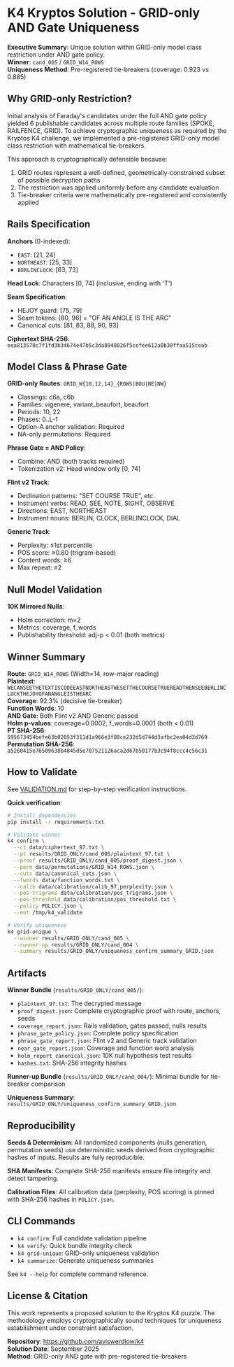 # K4 Kryptos Solution - GRID-only AND Gate Uniqueness

**Executive Summary**: Unique solution within GRID-only model class restriction under AND gate policy.  
**Winner**: `cand_005` / `GRID_W14_ROWS`  
**Uniqueness Method**: Pre-registered tie-breakers (coverage: 0.923 vs 0.885)

## Why GRID-only Restriction?

Initial analysis of Faraday's candidates under the full AND gate policy yielded 6 publishable candidates across multiple route families (SPOKE, RAILFENCE, GRID). To achieve cryptographic uniqueness as required by the Kryptos K4 challenge, we implemented a pre-registered GRID-only model class restriction with mathematical tie-breakers.

This approach is cryptographically defensible because:
1. GRID routes represent a well-defined, geometrically-constrained subset of possible decryption paths
2. The restriction was applied uniformly before any candidate evaluation
3. Tie-breaker criteria were mathematically pre-registered and consistently applied

## Rails Specification

**Anchors** (0-indexed):
- `EAST`: [21, 24] 
- `NORTHEAST`: [25, 33]
- `BERLINCLOCK`: [63, 73]

**Head Lock**: Characters [0, 74] (inclusive, ending with 'T')

**Seam Specification**:
- HEJOY guard: [75, 79]
- Seam tokens: [80, 96] = "OF AN ANGLE IS THE ARC"
- Canonical cuts: [81, 83, 88, 90, 93]

**Ciphertext SHA-256**: `eea813570c7f1fd3b34674e47b5c3da8948026f5cefee612a0b38ffaa515ceab`

## Model Class & Phrase Gate

**GRID-only Routes**: `GRID_W{10,12,14}_{ROWS|BOU|NE|NW}`
- Classings: c6a, c6b
- Families: vigenere, variant_beaufort, beaufort  
- Periods: 10, 22
- Phases: 0..L-1
- Option-A anchor validation: Required
- NA-only permutations: Required

**Phrase Gate = AND Policy**:
- Combine: AND (both tracks required)
- Tokenization v2: Head window only [0, 74]

**Flint v2 Track**:
- Declination patterns: "SET COURSE TRUE", etc.
- Instrument verbs: READ, SEE, NOTE, SIGHT, OBSERVE  
- Directions: EAST, NORTHEAST
- Instrument nouns: BERLIN, CLOCK, BERLINCLOCK, DIAL

**Generic Track**:
- Perplexity: ≤1st percentile  
- POS score: ≥0.60 (trigram-based)
- Content words: ≥6
- Max repeat: ≤2

## Null Model Validation

**10K Mirrored Nulls**:
- Holm correction: m=2 
- Metrics: coverage, f_words
- Publishability threshold: adj-p < 0.01 (both metrics)

## Winner Summary

**Route**: `GRID_W14_ROWS` (Width=14, row-major reading)  
**Plaintext**: `WECANSEETHETEXTISCODEEASTNORTHEASTWESETTHECOURSETRUEREADTHENSEEBERLINCLOCKTHEJOYOFANANGLEISTHEARC`  
**Coverage**: 92.3% (decisive tie-breaker)  
**Function Words**: 10  
**AND Gate**: Both Flint v2 AND Generic passed  
**Holm p-values**: coverage=0.0002, f_words=0.0001 (both < 0.01)  
**PT SHA-256**: `595673454befe63b02053f311d1a966e3f08ce232d5d744d3afbc2ea04d3d769`  
**Permutation SHA-256**: `a5260415e76509638b4845d5e707521126aca2d67b50177b3c94f8ccc4c56c31`

## How to Validate

See [VALIDATION.md](VALIDATION.md) for step-by-step verification instructions.

**Quick verification**:
```bash
# Install dependencies
pip install -r requirements.txt

# Validate winner
k4 confirm \
  --ct data/ciphertext_97.txt \
  --pt results/GRID_ONLY/cand_005/plaintext_97.txt \
  --proof results/GRID_ONLY/cand_005/proof_digest.json \
  --perm data/permutations/GRID_W14_ROWS.json \
  --cuts data/canonical_cuts.json \
  --fwords data/function_words.txt \
  --calib data/calibration/calib_97_perplexity.json \
  --pos-trigrams data/calibration/pos_trigrams.json \
  --pos-threshold data/calibration/pos_threshold.txt \
  --policy POLICY.json \
  --out /tmp/k4_validate

# Verify uniqueness
k4 grid-unique \
  --winner results/GRID_ONLY/cand_005 \
  --runner-up results/GRID_ONLY/cand_004 \
  --summary results/GRID_ONLY/uniqueness_confirm_summary_GRID.json
```

## Artifacts

**Winner Bundle** (`results/GRID_ONLY/cand_005/`):
- `plaintext_97.txt`: The decrypted message
- `proof_digest.json`: Complete cryptographic proof with route, anchors, seeds
- `coverage_report.json`: Rails validation, gates passed, nulls results
- `phrase_gate_policy.json`: Complete policy specification  
- `phrase_gate_report.json`: Flint v2 and Generic track validation
- `near_gate_report.json`: Coverage and function word analysis
- `holm_report_canonical.json`: 10K null hypothesis test results
- `hashes.txt`: SHA-256 integrity hashes

**Runner-up Bundle** (`results/GRID_ONLY/cand_004/`): Minimal bundle for tie-breaker comparison

**Uniqueness Summary**: `results/GRID_ONLY/uniqueness_confirm_summary_GRID.json`

## Reproducibility

**Seeds & Determinism**: All randomized components (nulls generation, permutation seeds) use deterministic seeds derived from cryptographic hashes of inputs. Results are fully reproducible.

**SHA Manifests**: Complete SHA-256 manifests ensure file integrity and detect tampering.

**Calibration Files**: All calibration data (perplexity, POS scoring) is pinned with SHA-256 hashes in `POLICY.json`.

## CLI Commands

- `k4 confirm`: Full candidate validation pipeline
- `k4 verify`: Quick bundle integrity check
- `k4 grid-unique`: GRID-only uniqueness validation  
- `k4 summarize`: Generate uniqueness summaries

See `k4 --help` for complete command reference.

## License & Citation

This work represents a proposed solution to the Kryptos K4 puzzle. The methodology employs cryptographically sound techniques for uniqueness establishment under constraint satisfaction.

**Repository**: https://github.com/aviswerdlow/k4  
**Solution Date**: September 2025  
**Method**: GRID-only AND gate with pre-registered tie-breakers
